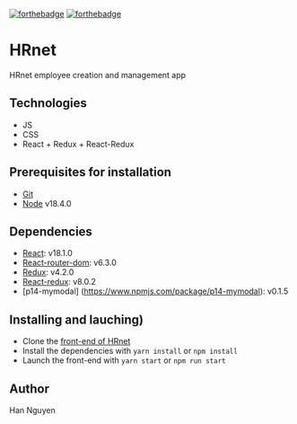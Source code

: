 [![forthebadge](https://forthebadge.com/images/badges/made-with-javascript.svg)](https://forthebadge.com) [![forthebadge](https://forthebadge.com/images/badges/uses-css.svg)](https://forthebadge.com)

# HRnet

HRnet employee creation and management app

## Technologies

- JS
- CSS
- React + Redux + React-Redux

## Prerequisites for installation

- [Git](https://git-scm.com)
- [Node](https://nodejs.org/en/) v18.4.0

## Dependencies

- [React](https://reactjs.org): v18.1.0
- [React-router-dom](https://reactrouter.com/web/guides/quick-start): v6.3.0
- [Redux](https://redux.js.org): v4.2.0
- [React-redux](https://react-redux.js.org): v8.0.2
- [p14-mymodal] (https://www.npmjs.com/package/p14-mymodal): v0.1.5

## Installing and lauching)

- Clone the [front-end of HRnet](https://github.com/Mimi1706/HanNguyen_13_030522)
- Install the dependencies with `yarn install` or `npm install`
- Launch the front-end with `yarn start` or `npm run start` 

## Author

Han Nguyen